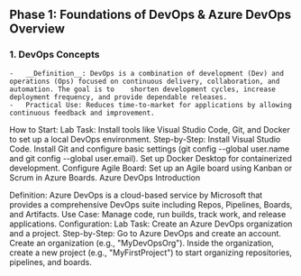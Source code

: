 ## Phase 1: Foundations of DevOps & Azure DevOps Overview
### 1. DevOps Concepts
    -   __Definition__: DevOps is a combination of development (Dev) and operations (Ops) focused on continuous delivery, collaboration, and automation. The goal is to    shorten development cycles, increase deployment frequency, and provide dependable releases.
    -   Practical Use: Reduces time-to-market for applications by allowing continuous feedback and improvement.
How to Start:
Lab Task: Install tools like Visual Studio Code, Git, and Docker to set up a local DevOps environment.
Step-by-Step:
Install Visual Studio Code.
Install Git and configure basic settings (git config --global user.name and git config --global user.email).
Set up Docker Desktop for containerized development.
Configure Agile Board: Set up an Agile board using Kanban or Scrum in Azure Boards.
Azure DevOps Introduction

Definition: Azure DevOps is a cloud-based service by Microsoft that provides a comprehensive DevOps suite including Repos, Pipelines, Boards, and Artifacts.
Use Case: Manage code, run builds, track work, and release applications.
Configuration:
Lab Task: Create an Azure DevOps organization and a project.
Step-by-Step:
Go to Azure DevOps and create an account.
Create an organization (e.g., "MyDevOpsOrg").
Inside the organization, create a new project (e.g., "MyFirstProject") to start organizing repositories, pipelines, and boards.

